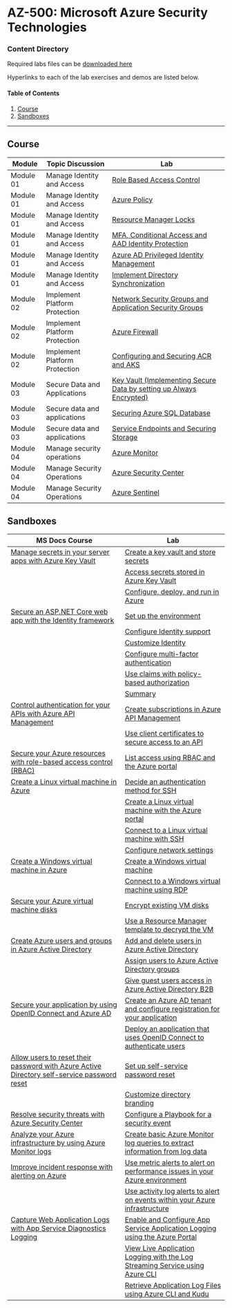 # AZ-500: Microsoft Azure Security Technologies

### Content Directory

Required labs files can be [downloaded here](https://github.com/MicrosoftLearning/AZ500-AzureSecurityTechnologies/archive/master.zip)

Hyperlinks to each of the lab exercises and demos are listed below.

#### Table of Contents
1. [Course](#course)
2. [Sandboxes](#sandboxes)

---

## Course

| Module    | Topic Discussion              | Lab                                                                                                                                                           |
| --------- | ----------------------------- | ------------------------------------------------------------------------------------------------------------------------------------------------------------- |
| Module 01 | Manage Identity and Access    | [Role Based Access Control](./Instructions/Labs/LAB_01_RBAC.md)                                                                                               |
| Module 01 | Manage Identity and Access    | [Azure Policy](./Instructions/Labs/LAB_02_AzurePolicy.md)                                                                                                     |
| Module 01 | Manage Identity and Access    | [Resource Manager Locks](./Instructions/Labs/LAB_03_AzureLocks.md)                                                                                            |
| Module 01 | Manage Identity and Access    | [MFA, Conditional Access and AAD Identity Protection](./Instructions/Labs/LAB_04_MFAConditionalAccessandAADIdentityProtection.md)                             |
| Module 01 | Manage Identity and Access    | [Azure AD Privileged Identity Management](./Instructions/Labs/LAB_05_PIM.md)                                                                                  |
| Module 01 | Manage Identity and Access    | [Implement Directory Synchronization](./Instructions/Labs/LAB_06_ImplementDirectorySynchronization.md)                                                        |
| Module 02 | Implement Platform Protection | [Network Security Groups and Application Security Groups](./Instructions/Labs/LAB_07_NSGs.md)                                                                 |
| Module 02 | Implement Platform Protection | [Azure Firewall](./Instructions/Labs/LAB_08_AzureFirewall.md)                                                                                                 |
| Module 02 | Implement Platform Protection | [Configuring and Securing ACR and AKS](./Instructions/Labs/LAB_09_ConfiguringandSecuringACRandAKS.MD)                                                         |
| Module 03 | Secure Data and Applications  | [Key Vault (Implementing Secure Data by setting up Always Encrypted)](./Instructions/Labs/LAB_10_KeyVaultImplementingSecureDatabysettingupAlwaysEncrypted.md) |
| Module 03 | Secure data and applications  | [Securing Azure SQL Database](./Instructions/Labs/LAB_11_SecuringAzureSQLDatabase.MD)                                                                         |
| Module 03 | Secure data and applications  | [Service Endpoints and Securing Storage](./Instructions/Labs/LAB_12_SecuringAzureStorage.MD)                                                                  |
| Module 04 | Manage security operations    | [Azure Monitor](./Instructions/Labs/LAB_13_Azure%20Monitor.md)                                                                                                |
| Module 04 | Manage Security Operations    | [Azure Security Center](./Instructions/Labs/LAB_14_Security%20Center.md)                                                                                      |
| Module 04 | Manage Security Operations    | [Azure Sentinel](./Instructions/Labs/LAB_15_Azure%20Sentinel.md)                                                                                              |

## Sandboxes

| MS Docs Course                                                                                                                                                                  | Lab                                                                                                                                                                                                                                                         |
| ------------------------------------------------------------------------------------------------------------------------------------------------------------------------------- | ----------------------------------------------------------------------------------------------------------------------------------------------------------------------------------------------------------------------------------------------------------- |
| [Manage secrets in your server apps with Azure Key Vault](https://docs.microsoft.com/en-us/learn/modules/manage-secrets-with-azure-key-vault/)                                  | [Create a key vault and store secrets](https://docs.microsoft.com/en-us/learn/modules/manage-secrets-with-azure-key-vault/3-creating-vaults-storing-secrets)                                                                                                |
|                                                                                                                                                                                 | [Access secrets stored in Azure Key Vault](https://docs.microsoft.com/en-us/learn/modules/manage-secrets-with-azure-key-vault/5-access-secrets-from-web-app?pivots=csharp)                                                                                  |
|                                                                                                                                                                                 | [Configure, deploy, and run in Azure](https://docs.microsoft.com/en-us/learn/modules/manage-secrets-with-azure-key-vault/6-configure-deploy-run-azure?pivots=csharp)                                                                                        |
| [Secure an ASP.NET Core web app with the Identity framework](https://docs.microsoft.com/en-us/learn/modules/secure-aspnet-core-identity/)                                       | [Set up the environment](https://docs.microsoft.com/en-us/learn/modules/secure-aspnet-core-identity/2-setup-environment?pivots=pg)                                                                                                                          |
|                                                                                                                                                                                 | [Configure Identity support](https://docs.microsoft.com/en-us/learn/modules/secure-aspnet-core-identity/3-add-identity?pivots=pg)                                                                                                                           |
|                                                                                                                                                                                 | [Customize Identity](https://docs.microsoft.com/en-us/learn/modules/secure-aspnet-core-identity/4-customize-identity?pivots=pg)                                                                                                                             |
|                                                                                                                                                                                 | [Configure multi-factor authentication](https://docs.microsoft.com/en-us/learn/modules/secure-aspnet-core-identity/5-multi-factor-authentication?pivots=pg)                                                                                                 |
|                                                                                                                                                                                 | [Use claims with policy-based authorization](https://docs.microsoft.com/en-us/learn/modules/secure-aspnet-core-identity/6-claims-policy-authorization?pivots=pg)                                                                                            |
|                                                                                                                                                                                 | [Summary](https://docs.microsoft.com/en-us/learn/modules/secure-aspnet-core-identity/8-summary)                                                                                                                                                             |
| [Control authentication for your APIs with Azure API Management](https://docs.microsoft.com/en-us/learn/modules/control-authentication-with-apim/)                              | [Create subscriptions in Azure API Management](https://docs.microsoft.com/en-us/learn/modules/control-authentication-with-apim/3-exercise-create-subscriptions-in-apim)                                                                                     |
|                                                                                                                                                                                 | [Use client certificates to secure access to an API](https://docs.microsoft.com/en-us/learn/modules/control-authentication-with-apim/5-exercise-secure-access-client-certs)                                                                                 |
| [Secure your Azure resources with role-based access control (RBAC)](https://docs.microsoft.com/en-us/learn/modules/secure-azure-resources-with-rbac/)                           | [List access using RBAC and the Azure portal](https://docs.microsoft.com/en-us/learn/modules/secure-azure-resources-with-rbac/4-list-access)                                                                                                                |
| [Create a Linux virtual machine in Azure](https://docs.microsoft.com/en-us/learn/modules/create-linux-virtual-machine-in-azure/)                                                | [Decide an authentication method for SSH](https://docs.microsoft.com/en-us/learn/modules/create-linux-virtual-machine-in-azure/3-exercise-generate-ssh-key)                                                                                                 |
|                                                                                                                                                                                 | [Create a Linux virtual machine with the Azure portal](https://docs.microsoft.com/en-us/learn/modules/create-linux-virtual-machine-in-azure/4-exercise-create-a-vm)                                                                                         |
|                                                                                                                                                                                 | [Connect to a Linux virtual machine with SSH](https://docs.microsoft.com/en-us/learn/modules/create-linux-virtual-machine-in-azure/6-exercise-connect-to-a-linux-vm-using-ssh)                                                                              |
|                                                                                                                                                                                 | [Configure network settings](https://docs.microsoft.com/en-us/learn/modules/create-linux-virtual-machine-in-azure/8-exercise-manage-vm)                                                                                                                     |
| [Create a Windows virtual machine in Azure](https://docs.microsoft.com/en-us/learn/modules/create-windows-virtual-machine-in-azure/)                                            | [Create a Windows virtual machine](https://docs.microsoft.com/en-us/learn/modules/create-windows-virtual-machine-in-azure/3-exercise-create-a-vm)                                                                                                           |
|                                                                                                                                                                                 | [Connect to a Windows virtual machine using RDP](https://docs.microsoft.com/en-us/learn/modules/create-windows-virtual-machine-in-azure/5-exercise-connect-to-a-windows-vm-using-rdp)                                                                       |
| [Secure your Azure virtual machine disks](https://docs.microsoft.com/en-us/learn/modules/secure-your-azure-virtual-machine-disks/)                                              | [Encrypt existing VM disks](https://docs.microsoft.com/en-us/learn/modules/secure-your-azure-virtual-machine-disks/4-exercise-encrypt-existing-vm-disks)                                                                                                    |
|                                                                                                                                                                                 | [Use a Resource Manager template to decrypt the VM](https://docs.microsoft.com/en-us/learn/modules/secure-your-azure-virtual-machine-disks/6-exercise-use-arm-template-to-decrypt-vm)                                                                       |
| [Create Azure users and groups in Azure Active Directory](https://docs.microsoft.com/en-us/learn/modules/create-users-and-groups-in-azure-active-directory/)                    | [Add and delete users in Azure Active Directory](https://docs.microsoft.com/en-us/learn/modules/create-users-and-groups-in-azure-active-directory/3-exercise-add-delete-users-azure-ad)                                                                     |
|                                                                                                                                                                                 | [Assign users to Azure Active Directory groups](https://docs.microsoft.com/en-us/learn/modules/create-users-and-groups-in-azure-active-directory/5-exercise-assign-users-azure-ad-groups)                                                                   |
|                                                                                                                                                                                 | [Give guest users access in Azure Active Directory B2B](https://docs.microsoft.com/en-us/learn/modules/create-users-and-groups-in-azure-active-directory/7-exercise-guest-user-access-azure-ad-b2b)                                                         |
| [Secure your application by using OpenID Connect and Azure AD](https://docs.microsoft.com/en-us/learn/modules/secure-app-with-oidc-and-azure-ad/)                               | [Create an Azure AD tenant and configure registration for your application](https://docs.microsoft.com/en-us/learn/modules/secure-app-with-oidc-and-azure-ad/4-exercise-create-aad-register-app)                                                            |
|                                                                                                                                                                                 | [Deploy an application that uses OpenID Connect to authenticate users](https://docs.microsoft.com/en-us/learn/modules/secure-app-with-oidc-and-azure-ad/5-exercise-deploy-app-with-oidc-auth)                                                               |
| [Allow users to reset their password with Azure Active Directory self-service password reset](https://docs.microsoft.com/en-us/learn/modules/allow-users-reset-their-password/) | [Set up self-service password reset](https://docs.microsoft.com/en-us/learn/modules/allow-users-reset-their-password/4-exercise-set-up-self-service-password-reset)                                                                                         |
|                                                                                                                                                                                 | [Customize directory branding](https://docs.microsoft.com/en-us/learn/modules/allow-users-reset-their-password/5-exercise-customize-directory-branding)                                                                                                     |
| [Resolve security threats with Azure Security Center](https://docs.microsoft.com/en-us/learn/modules/resolve-threats-with-azure-security-center/)                               | [Configure a Playbook for a security event](https://docs.microsoft.com/en-us/learn/modules/resolve-threats-with-azure-security-center/6-exercise-configure-playbook)                                                                                        |
| [Analyze your Azure infrastructure by using Azure Monitor logs](https://docs.microsoft.com/en-us/learn/modules/analyze-infrastructure-with-azure-monitor-logs/)                 | [Create basic Azure Monitor log queries to extract information from log data](https://docs.microsoft.com/en-us/learn/modules/analyze-infrastructure-with-azure-monitor-logs/4-exercise-create-log-queries)                                                  |
| [Improve incident response with alerting on Azure](https://docs.microsoft.com/en-us/learn/modules/incident-response-with-alerting-on-azure/)                                    | [Use metric alerts to alert on performance issues in your Azure environment](https://docs.microsoft.com/en-us/learn/modules/incident-response-with-alerting-on-azure/4-exercise-metric-alerts)                                                              |
|                                                                                                                                                                                 | [Use activity log alerts to alert on events within your Azure infrastructure](https://docs.microsoft.com/en-us/learn/modules/incident-response-with-alerting-on-azure/7-exercise-activity-log-alerts)                                                       |
| [Capture Web Application Logs with App Service Diagnostics Logging](https://docs.microsoft.com/en-us/learn/modules/capture-application-logs-app-service/)                       | [Enable and Configure App Service Application Logging using the Azure Portal](https://docs.microsoft.com/en-us/learn/modules/capture-application-logs-app-service/3-enable-and-configure-app-service-application-logging-using-the-azure-portal)            |
|                                                                                                                                                                                 | [View Live Application Logging with the Log Streaming Service using Azure CLI](https://docs.microsoft.com/en-us/learn/modules/capture-application-logs-app-service/5-view-live-application-logging-activity-with-the-log-streaming-service-using-azure-cli) |
|                                                                                                                                                                                 | [Retrieve Application Log Files using Azure CLI and Kudu](https://docs.microsoft.com/en-us/learn/modules/capture-application-logs-app-service/7-retrieve-application-log-files-from-an-application-using-azure-cli-and-kudu)                                |
